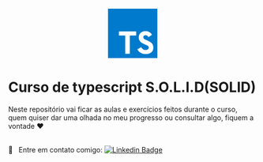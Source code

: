 <p align="center" style="margin-bottom;90px">
  <img width="100"  src="./.github/typescript.svg"  alt="Logo typescript"/>
</p>

# Curso de typescript S.O.L.I.D(SOLID)

Neste repositório vai ficar as aulas e exercícios feitos durante o curso, quem quiser dar uma olhada no meu progresso ou consultar algo, fiquem a vontade ❤️

<br/> :email: &nbsp; Entre em contato comigo: [![Linkedin Badge](https://img.shields.io/badge/-TarcísioDelmondes-blue?style=flat-square&logo=Linkedin&logoColor=white&link=https://www.linkedin.com/in/tarcisio-delmondes-892567207)](https://www.linkedin.com/in/tarcisio-delmondes)
